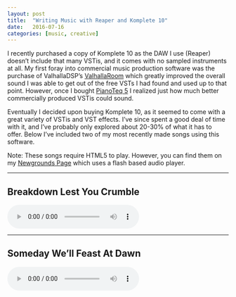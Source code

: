 ```yaml
---
layout: post
title:  "Writing Music with Reaper and Komplete 10"
date:   2016-07-16
categories: [music, creative]
---
```


<script> document.addEventListener('play', function(e){ var audios = document.getElementsByTagName('audio'); for(var i = 0, len = audios.length; i < len;i++){ if(audios[i] != e.target){ audios[i].pause(); } } }, true); </script>

I recently purchased a copy of Komplete 10 as the DAW I use (Reaper) doesn’t include that many VSTis, and it comes with no sampled instruments at all. My first foray into commercial music production software was the purchase of ValhallaDSP’s [ValhallaRoom] which greatly improved the overall sound I was able to get out of the free VSTs I had found and used up to that point. However, once I bought [PianoTeq 5] I realized just how much better commercially produced VSTis could sound.

Eventually I decided upon buying Komplete 10, as it seemed to come with a great variety of VSTis and VST effects. I’ve since spent a good deal of time with it, and I’ve probably only explored about 20-30% of what it has to offer. Below I’ve included two of my most recently made songs using this software.

Note: These songs require HTML5 to play. However, you can find them on my [Newgrounds Page] which uses a flash based audio player.

<hr/>

## Breakdown Lest You Crumble

<audio src="{{ site.baseurl}}/mp3s/breakdown-lest-you-crumble.mp3" controls preload></audio>

<hr/>

## Someday We’ll Feast At Dawn

<audio src="{{ site.baseurl}}/mp3s/someday-feast-dawn.mp3" controls preload></audio>

[ValhallaRoom]: https://valhalladsp.com/shop/reverb/valhalla-room/
[PianoTeq 5]: https://www.pianoteq.com/
[Newgrounds Page]: http://epitaph64.newgrounds.com/audio/

